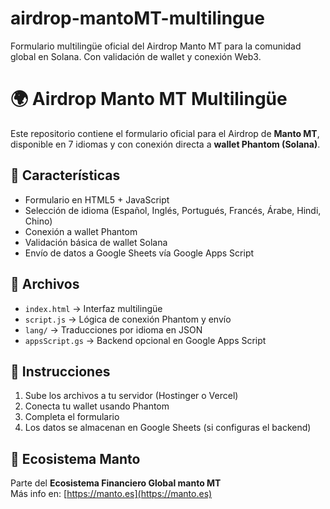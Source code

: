 # airdrop-mantoMT-multilingue
Formulario multilingüe oficial del Airdrop Manto MT para la comunidad global en Solana. Con validación de wallet y conexión Web3.
# 🌍 Airdrop Manto MT Multilingüe

Este repositorio contiene el formulario oficial para el Airdrop de **Manto MT**, disponible en 7 idiomas y con conexión directa a **wallet Phantom (Solana)**.

## 🔐 Características

- Formulario en HTML5 + JavaScript
- Selección de idioma (Español, Inglés, Portugués, Francés, Árabe, Hindi, Chino)
- Conexión a wallet Phantom
- Validación básica de wallet Solana
- Envío de datos a Google Sheets vía Google Apps Script

## 📁 Archivos

- `index.html` → Interfaz multilingüe
- `script.js` → Lógica de conexión Phantom y envío
- `lang/` → Traducciones por idioma en JSON
- `appsScript.gs` → Backend opcional en Google Apps Script

## 🧠 Instrucciones

1. Sube los archivos a tu servidor (Hostinger o Vercel)
2. Conecta tu wallet usando Phantom
3. Completa el formulario
4. Los datos se almacenan en Google Sheets (si configuras el backend)

## 👑 Ecosistema Manto

Parte del **Ecosistema Financiero Global manto MT**  
Más info en: [https://manto.es](https://manto.es)
